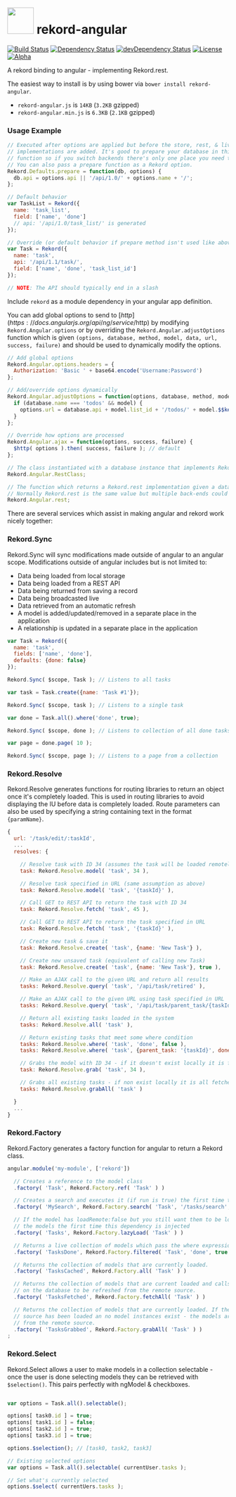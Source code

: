 # <img src="https://raw.githubusercontent.com/Rekord/rekord/master/images/rekord-color.png" width="60"> rekord-angular

[![Build Status](https://travis-ci.org/Rekord/rekord-angular.svg)](https://travis-ci.org/Rekord/rekord-angular)
[![Dependency Status](https://david-dm.org/Rekord/rekord-angular.svg)](https://david-dm.org/Rekord/rekord-angular)
[![devDependency Status](https://david-dm.org/Rekord/rekord-angular/dev-status.svg)](https://david-dm.org/Rekord/rekord-angular#info=devDependencies)
[![License](https://img.shields.io/badge/license-MIT-blue.svg)](https://github.com/Rekord/rekord/blob/master/LICENSE)
[![Alpha](https://img.shields.io/badge/State-Alpha-orange.svg)]()

A rekord binding to angular - implementing Rekord.rest.

The easiest way to install is by using bower via `bower install rekord-angular`.

- `rekord-angular.js` is `14KB` (`3.2KB` gzipped)
- `rekord-angular.min.js` is `6.3KB` (`2.1KB` gzipped)

### Usage Example

```javascript
// Executed after options are applied but before the store, rest, & live
// implementations are added. It's good to prepare your database in this
// function so if you switch backends there's only one place you need to do so.
// You can also pass a prepare function as a Rekord option.
Rekord.Defaults.prepare = function(db, options) {
  db.api = options.api || '/api/1.0/' + options.name + '/';
};

// Default behavior
var TaskList = Rekord({
  name: 'task_list',
  field: ['name', 'done']
  // api: '/api/1.0/task_list/' is generated
});

// Override (or default behavior if prepare method isn't used like above)
var Task = Rekord({
  name: 'task',
  api: '/api/1.1/task/',
  field: ['name', 'done', 'task_list_id']
});

// NOTE: The API should typically end in a slash
```

Include `rekord` as a module dependency in your angular app definition.

You can add global options to send to [$http](https://docs.angularjs.org/api/ng/service/$http) by modifying `Rekord.Angular.options` or by overriding the `Rekord.Angular.adjustOptions` function which is given `(options, database, method, model, data, url, success, failure)` and should be used to dynamically modify the options.


```javascript
// Add global options
Rekord.Angular.options.headers = {
  Authorization: 'Basic ' + base64.encode('Username:Password')
};

// Add/override options dynamically
Rekord.Angular.adjustOptions = function(options, database, method, model, data, url, success, failure) {
  if (database.name === 'todos' && model) {
    options.url = database.api + model.list_id + '/todos/' + model.$$key();
  }
};

// Override how options are processed
Rekord.Angular.ajax = function(options, success, failure) {
  $http( options ).then( success, failure ); // default
};

// The class instantiated with a database instance that implements Rekord.rest
Rekord.Angular.RestClass;

// The function which returns a Rekord.rest implementation given a database
// Normally Rekord.rest is the same value but multiple back-ends could be used
Rekord.Angular.rest;
```

There are several services which assist in making angular and rekord work nicely together:

### Rekord.Sync

Rekord.Sync will sync modifications made outside of angular to an angular scope.
Modifications outside of angular includes but is not limited to:

- Data being loaded from local storage
- Data being loaded from a REST API
- Data being returned from saving a record
- Data being broadcasted live
- Data retrieved from an automatic refresh
- A model is added/updated/removed in a separate place in the application
- A relationship is updated in a separate place in the application

```javascript
var Task = Rekord({
  name: 'task',
  fields: ['name', 'done'],
  defaults: {done: false}
});

Rekord.Sync( $scope, Task ); // Listens to all tasks

var task = Task.create({name: 'Task #1'});

Rekord.Sync( $scope, task ); // Listens to a single task

var done = Task.all().where('done', true);

Rekord.Sync( $scope, done ); // Listens to collection of all done tasks

var page = done.page( 10 );

Rekord.Sync( $scope, page ); // Listens to a page from a collection
```

### Rekord.Resolve

Rekord.Resolve generates functions for routing libraries to return an object
once it's completely loaded. This is used in routing libraries to avoid
displaying the IU before data is completely loaded. Route parameters can also be
used by specifying a string containing text in the format `{paramName}`.

```javascript
{
  url: '/task/edit/:taskId',
  ...
  resolves: {

    // Resolve task with ID 34 (assumes the task will be loaded remotely already)
    task: Rekord.Resolve.model( 'task', 34 ),

    // Resolve task specified in URL (same assumption as above)
    task: Rekord.Resolve.model( 'task', '{taskId}' ),

    // Call GET to REST API to return the task with ID 34
    task: Rekord.Resolve.fetch( 'task', 45 ),

    // Call GET to REST API to return the task specified in URL
    task: Rekord.Resolve.fetch( 'task', '{taskId}' ),

    // Create new task & save it
    task: Rekord.Resolve.create( 'task', {name: 'New Task'} ),

    // Create new unsaved task (equivalent of calling new Task)
    task: Rekord.Resolve.create( 'task', {name: 'New Task'}, true ),

    // Make an AJAX call to the given URL and return all results
    tasks: Rekord.Resolve.query( 'task', '/api/task/retired' ),

    // Make an AJAX call to the given URL using task specified in URL
    tasks: Rekord.Resolve.query( 'task', '/api/task/parent_task/{taskId}' ),

    // Return all existing tasks loaded in the system
    tasks: Rekord.Resolve.all( 'task' ),

    // Return existing tasks that meet some where condition
    tasks: Rekord.Resolve.where( 'task', 'done', false ),
    tasks: Rekord.Resolve.where( 'task', {parent_task: '{taskId}', done: true} ),

    // Grabs the model with ID 34 - if it doesn't exist locally it is fetched.
    task: Rekord.Resolve.grab( 'task', 34 ),

    // Grabs all existing tasks - if non exist locally it is all fetched.
    tasks: Rekord.Resolve.grabAll( 'task' )

  }
  ...
}

```

### Rekord.Factory

Rekord.Factory generates a factory function for angular to return a Rekord class.

```javascript
angular.module('my-module', ['rekord'])

  // Creates a reference to the model class
  .factory( 'Task', Rekord.Factory.ref( 'Task' ) )

  // Creates a search and executes it (if run is true) the first time this dependency is injected.
  .factory( 'MySearch', Rekord.Factory.search( 'Task', '/tasks/search', {done: true}, true ) )

  // If the model has loadRemote:false but you still want them to be loaded - this will load
  // the models the first time this dependency is injected
  .factory( 'Tasks', Rekord.Factory.lazyLoad( 'Task' ) )

  // Returns a live collection of models which pass the where expression.
  .factory( 'TasksDone', Rekord.Factory.filtered( 'Task', 'done', true ) )

  // Returns the collection of models that are currently loaded.
  .factory( 'TasksCached', Rekord.Factory.all( 'Task' ) )

  // Returns the collection of models that are current loaded and calls
  // on the database to be refreshed from the remote source.
  .factory( 'TasksFetched', Rekord.Factory.fetchAll( 'Task' ) )

  // Returns the collection of models that are currently loaded. If the local
  // source has been loaded an no model instances exist - the models are loaded
  // from the remote source.
  .factory( 'TasksGrabbed', Rekord.Factory.grabAll( 'Task' ) )
;
```

### Rekord.Select

Rekord.Select allows a user to make models in a collection selectable - once the
user is done selecting models they can be retrieved with `$selection()`. This
pairs perfectly with ngModel & checkboxes.

```javascript

var options = Task.all().selectable();

options[ task0.id ] = true;
options[ task1.id ] = false;
options[ task2.id ] = true;
options[ task3.id ] = true;

options.$selection(); // [task0, task2, task3]

// Existing selected options
var options = Task.all().selectable( currentUser.tasks );

// Set what's currently selected
options.$select( currentUers.tasks );

```
